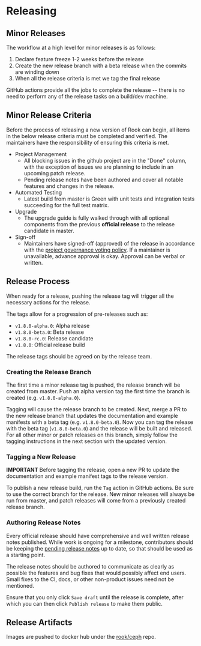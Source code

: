 # Releasing

## Minor Releases

The workflow at a high level for minor releases is as follows:

1. Declare feature freeze 1-2 weeks before the release
2. Create the new release branch with a beta release when the commits are winding down
3. When all the release criteria is met we tag the final release

GitHub actions provide all the jobs to complete the release -- there is no need to perform any of the release tasks on a build/dev machine.

## Minor Release Criteria

Before the process of releasing a new version of Rook can begin, all items in the below release criteria must be completed and verified.
The maintainers have the responsibility of ensuring this criteria is met.

* Project Management
  * All blocking issues in the github project are in the "Done" column, with the exception of issues we are planning to include in an upcoming patch release.
  * Pending release notes have been authored and cover all notable features and changes in the release.
* Automated Testing
  * Latest build from master is Green with unit tests and integration tests succeeding for the full test matrix.
* Upgrade
  * The upgrade guide is fully walked through with all optional components from the previous **official release** to the release candidate in master.
* Sign-off
  * Maintainers have signed-off (approved) of the release in accordance with the [project governance voting policy](/GOVERNANCE.md#conflict-resolution-and-voting). If a maintainer is unavailable, advance approval is okay.  Approval can be verbal or written.

## Release Process

When ready for a release, pushing the release tag will trigger all the necessary actions for the release.

The tags allow for a progression of pre-releases such as:

* `v1.8.0-alpha.0`: Alpha release
* `v1.8.0-beta.0`: Beta release
* `v1.8.0-rc.0`: Release candidate
* `v1.8.0`: Official release build

The release tags should be agreed on by the release team.

### Creating the Release Branch

The first time a minor release tag is pushed, the release branch will be created from master.
Push an alpha version tag the first time the branch is created (e.g. `v1.8.0-alpha.0`).

Tagging will cause the release branch to be created. Next, merge a PR to the new release branch
that updates the documentation and example manifests with a beta tag (e.g. `v1.8.0-beta.0`).
Now you can tag the release with the beta tag (`v1.8.0-beta.0`) and the release will be built and released.
For all other minor or patch releases on this branch, simply follow the tagging instructions
in the next section with the updated version.

### Tagging a New Release

**IMPORTANT** Before tagging the release, open a new PR to update the documentation and example manifest tags to the release version.

To publish a new release build, run the `Tag` action in GitHub actions. Be sure to use the correct branch for the
release. New minor releases will always be run from master, and patch releases will come from a
previously created release branch.

### Authoring Release Notes

Every official release should have comprehensive and well written release notes published.
While work is ongoing for a milestone, contributors should be keeping the [pending release notes](/PendingReleaseNotes.md) up to date, so that should be used as a starting point.

The release notes should be authored to communicate as clearly as possible the features and bug
fixes that would possibly affect end users. Small fixes to the CI, docs, or other non-product
issues need not be mentioned.

Ensure that you only click `Save draft` until the release is complete, after which you can then click `Publish release` to make them public.

## Release Artifacts

Images are pushed to docker hub under the [rook/ceph](https://hub.docker.com/r/rook/ceph/tags/) repo.
